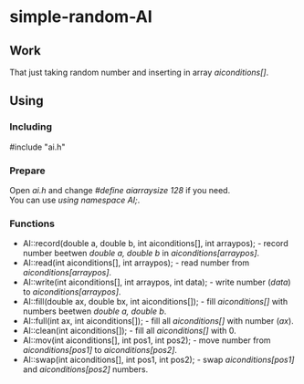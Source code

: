 # simple-random-AI
## Work
That just taking random number and inserting in array _aiconditions[]_.


## Using 
### Including
#include "ai.h"  
### Prepare
Open _ai.h_ and change _#define aiarraysize 128_ if you need.  
You can use _using namespace AI;_.  
### Functions
- AI::record(double a, double b, int aiconditions[], int arraypos); - record number beetwen _double a, double b_ in _aiconditions[arraypos]_.
- AI::read(int aiconditions[], int arraypos); - read number from _aiconditions[arraypos]_.
- AI::write(int aiconditions[], int arraypos, int data); - write number (_data_) to _aiconditions[arraypos]_.
- AI::fill(double ax, double bx, int aiconditions[]); - fill _aiconditions[]_ with numbers beetwen _double a, double b_.
- AI::full(int ax, int aiconditions[]); - fill all _aiconditions[]_ with number (_ax_).
- AI::clean(int aiconditions[]); - fill all _aiconditions[]_ with 0.
- AI::mov(int aiconditions[], int pos1, int pos2); - move number from _aiconditions[pos1]_ to _aiconditions[pos2]_.
- AI::swap(int aiconditions[], int pos1, int pos2); - swap _aiconditions[pos1]_ and _aiconditions[pos2]_ numbers.
